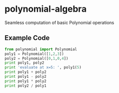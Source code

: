# polynomial-algebra
Seamless computation of basic Polynomial operations

## Example Code

```python
from polynomial import Polynomial
poly1 = Polynomial([1,2,3])
poly2 = Polynomial([0,1,0,4])
print poly1, poly2
print 'evaluate at x=5: ', poly1(5)
print poly1 + poly2
print poly1 - poly2
print poly1 * poly2
print poly2 / poly1
```
